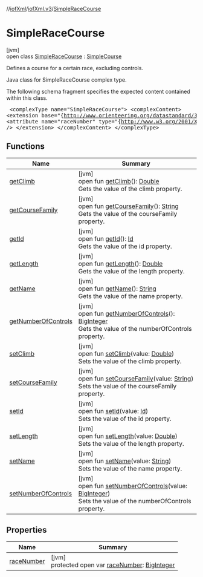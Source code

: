 //[iofXml](../../../index.md)/[iofXml.v3](../index.md)/[SimpleRaceCourse](index.md)

# SimpleRaceCourse

[jvm]\
open class [SimpleRaceCourse](index.md) : [SimpleCourse](../-simple-course/index.md)

Defines a course for a certain race, excluding controls. <p>Java class for SimpleRaceCourse complex type. <p>The following schema fragment specifies the expected content contained within this class. <pre> &lt;complexType name="SimpleRaceCourse"&gt; &lt;complexContent&gt; &lt;extension base="{http://www.orienteering.org/datastandard/3.0}SimpleCourse"&gt; &lt;attribute name="raceNumber" type="{http://www.w3.org/2001/XMLSchema}integer" /&gt; &lt;/extension&gt; &lt;/complexContent&gt; &lt;/complexType&gt; </pre>

## Functions

| Name | Summary |
|---|---|
| [getClimb](index.md#158709303%2FFunctions%2F-1216412040) | [jvm]<br>open fun [getClimb](index.md#158709303%2FFunctions%2F-1216412040)(): [Double](https://docs.oracle.com/javase/8/docs/api/java/lang/Double.html)<br>Gets the value of the climb property. |
| [getCourseFamily](index.md#-1114484017%2FFunctions%2F-1216412040) | [jvm]<br>open fun [getCourseFamily](index.md#-1114484017%2FFunctions%2F-1216412040)(): [String](https://docs.oracle.com/javase/8/docs/api/java/lang/String.html)<br>Gets the value of the courseFamily property. |
| [getId](index.md#-1206195757%2FFunctions%2F-1216412040) | [jvm]<br>open fun [getId](index.md#-1206195757%2FFunctions%2F-1216412040)(): [Id](../-id/index.md)<br>Gets the value of the id property. |
| [getLength](index.md#1461220840%2FFunctions%2F-1216412040) | [jvm]<br>open fun [getLength](index.md#1461220840%2FFunctions%2F-1216412040)(): [Double](https://docs.oracle.com/javase/8/docs/api/java/lang/Double.html)<br>Gets the value of the length property. |
| [getName](index.md#1388317219%2FFunctions%2F-1216412040) | [jvm]<br>open fun [getName](index.md#1388317219%2FFunctions%2F-1216412040)(): [String](https://docs.oracle.com/javase/8/docs/api/java/lang/String.html)<br>Gets the value of the name property. |
| [getNumberOfControls](index.md#-729642056%2FFunctions%2F-1216412040) | [jvm]<br>open fun [getNumberOfControls](index.md#-729642056%2FFunctions%2F-1216412040)(): [BigInteger](https://docs.oracle.com/javase/8/docs/api/java/math/BigInteger.html)<br>Gets the value of the numberOfControls property. |
| [setClimb](index.md#511768190%2FFunctions%2F-1216412040) | [jvm]<br>open fun [setClimb](index.md#511768190%2FFunctions%2F-1216412040)(value: [Double](https://docs.oracle.com/javase/8/docs/api/java/lang/Double.html))<br>Sets the value of the climb property. |
| [setCourseFamily](index.md#402612542%2FFunctions%2F-1216412040) | [jvm]<br>open fun [setCourseFamily](index.md#402612542%2FFunctions%2F-1216412040)(value: [String](https://docs.oracle.com/javase/8/docs/api/java/lang/String.html))<br>Sets the value of the courseFamily property. |
| [setId](index.md#37325586%2FFunctions%2F-1216412040) | [jvm]<br>open fun [setId](index.md#37325586%2FFunctions%2F-1216412040)(value: [Id](../-id/index.md))<br>Sets the value of the id property. |
| [setLength](index.md#-1011300969%2FFunctions%2F-1216412040) | [jvm]<br>open fun [setLength](index.md#-1011300969%2FFunctions%2F-1216412040)(value: [Double](https://docs.oracle.com/javase/8/docs/api/java/lang/Double.html))<br>Sets the value of the length property. |
| [setName](index.md#1066378386%2FFunctions%2F-1216412040) | [jvm]<br>open fun [setName](index.md#1066378386%2FFunctions%2F-1216412040)(value: [String](https://docs.oracle.com/javase/8/docs/api/java/lang/String.html))<br>Sets the value of the name property. |
| [setNumberOfControls](index.md#-87349612%2FFunctions%2F-1216412040) | [jvm]<br>open fun [setNumberOfControls](index.md#-87349612%2FFunctions%2F-1216412040)(value: [BigInteger](https://docs.oracle.com/javase/8/docs/api/java/math/BigInteger.html))<br>Sets the value of the numberOfControls property. |

## Properties

| Name | Summary |
|---|---|
| [raceNumber](race-number.md) | [jvm]<br>protected open var [raceNumber](race-number.md): [BigInteger](https://docs.oracle.com/javase/8/docs/api/java/math/BigInteger.html) |
